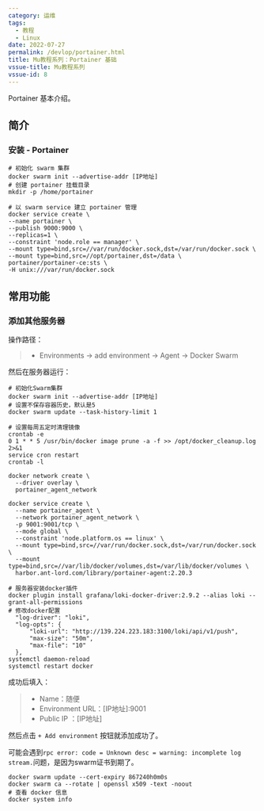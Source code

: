 ```yaml
---
category: 运维
tags:
  - 教程
  - Linux
date: 2022-07-27
permalink: /devlop/portainer.html
title: Mu教程系列：Portainer 基础
vssue-title: Mu教程系列
vssue-id: 8
---
```


Portainer 基本介绍。

<!-- more -->

## 简介

### 安装 - Portainer
```shell
# 初始化 swarm 集群  
docker swarm init --advertise-addr [IP地址]
# 创建 portainer 挂载目录
mkdir -p /home/portainer

# 以 swarm service 建立 portainer 管理 
docker service create \
--name portainer \
--publish 9000:9000 \
--replicas=1 \
--constraint 'node.role == manager' \
--mount type=bind,src=//var/run/docker.sock,dst=/var/run/docker.sock \
--mount type=bind,src=//opt/portainer,dst=/data \
portainer/portainer-ce:sts \
-H unix:///var/run/docker.sock
```

## 常用功能

### 添加其他服务器

操作路径：
>- Environments -> add environment -> Agent -> Docker Swarm

然后在服务器运行：

```shell
# 初始化Swarm集群
docker swarm init --advertise-addr [IP地址]
# 设置不保存容器历史，默认是5
docker swarm update --task-history-limit 1

# 设置每周五定时清理镜像
crontab -e
0 1 * * 5 /usr/bin/docker image prune -a -f >> /opt/docker_cleanup.log 2>&1
service cron restart
crontab -l

docker network create \
  --driver overlay \
  portainer_agent_network

docker service create \
  --name portainer_agent \
  --network portainer_agent_network \
  -p 9001:9001/tcp \
  --mode global \
  --constraint 'node.platform.os == linux' \
  --mount type=bind,src=//var/run/docker.sock,dst=/var/run/docker.sock \
  --mount type=bind,src=//var/lib/docker/volumes,dst=/var/lib/docker/volumes \
  harbor.ant-lord.com/library/portainer-agent:2.20.3

# 服务器安装docker插件
docker plugin install grafana/loki-docker-driver:2.9.2 --alias loki --grant-all-permissions
# 修改docker配置
  "log-driver": "loki",
  "log-opts": {
      "loki-url": "http://139.224.223.183:3100/loki/api/v1/push",
      "max-size": "50m",
      "max-file": "10"
  },
systemctl daemon-reload
systemctl restart docker
```

成功后填入：

>- Name：随便
>- Environment URL：[IP地址]:9001
>- Public IP ：[IP地址]

然后点击 `+ Add environment` 按钮就添加成功了。


可能会遇到`rpc error: code = Unknown desc = warning: incomplete log stream.`问题，是因为swarm证书到期了。

```shell
docker swarm update --cert-expiry 867240h0m0s
docker swarm ca --rotate | openssl x509 -text -noout
# 查看 docker 信息
docker system info
```

[0]:http://www.tensorfly.cn/tfdoc/get_started/os_setup.html
[1]:http://www.nginx.cn/nginx-how-to